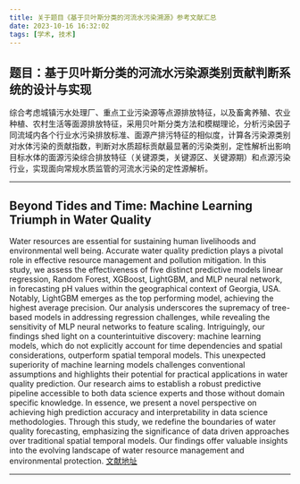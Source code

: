 ```yaml
---
title: 关于题目《基于贝叶斯分类的河流水污染溯源》参考文献汇总
date: 2023-10-16 16:32:02
tags: [学术, 技术]
---
```


## 题目：基于贝叶斯分类的河流水污染源类别贡献判断系统的设计与实现

  综合考虑城镇污水处理厂、重点工业污染源等点源排放特征，以及畜禽养殖、农业种植、农村生活等面源排放特征，采用贝叶斯分类方法和模糊理论，分析污染因子同流域内各个行业水污染排放标准、面源产排污特征的相似度，计算各污染源类别对水体污染的贡献指数，判断对水质超标贡献最显著的污染类别，定性解析出影响目标水体的面源污染综合排放特征（关键源类，关键源区、关键源期）和点源污染行业，实现面向常规水质监管的河流水污染的定性源解析。

<hr>

## Beyond Tides and Time: Machine Learning Triumph in Water Quality
  Water resources are essential for sustaining human livelihoods and environmental well being. Accurate water quality prediction plays a pivotal role in effective resource management and pollution mitigation. In this study, we assess the effectiveness of five distinct predictive models linear regression, Random Forest, XGBoost, LightGBM, and MLP neural network, in forecasting pH values within the geographical context of Georgia, USA. Notably, LightGBM emerges as the top performing model, achieving the highest average precision. Our analysis underscores the supremacy of tree-based models in addressing regression challenges, while revealing the sensitivity of MLP neural networks to feature scaling. Intriguingly, our findings shed light on a counterintuitive discovery: machine learning models, which do not explicitly account for time dependencies and spatial considerations, outperform spatial temporal models. This unexpected superiority of machine learning models challenges conventional assumptions and highlights their potential for practical applications in water quality prediction. Our research aims to establish a robust predictive pipeline accessible to both data science experts and those without domain specific knowledge. In essence, we present a novel perspective on achieving high prediction accuracy and interpretability in data science methodologies. Through this study, we redefine the boundaries of water quality forecasting, emphasizing the significance of data driven approaches over traditional spatial temporal models. Our findings offer valuable insights into the evolving landscape of water resource management and environmental protection.
  <a href="https://arxiv.org/pdf/2309.16951.pdf">文献地址</a>

<hr>

## 